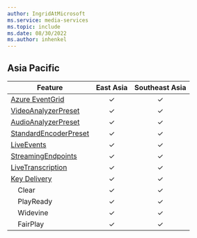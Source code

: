 ```yaml
---
author: IngridAtMicrosoft
ms.service: media-services
ms.topic: include
ms.date: 08/30/2022
ms.author: inhenkel
---
```


<!--Feature availability in region-->
## Asia Pacific

| Feature| East Asia | Southeast Asia |
| ------ | :-------: | :------------: |
| [Azure EventGrid](../monitoring/reacting-to-media-services-events.md) |&#10003;|&#10003;|
| [VideoAnalyzerPreset](../analyze-video-audio-files-concept.md)        |&#10003;|&#10003;|
| [AudioAnalyzerPreset](../analyze-video-audio-files-concept.md)        |&#10003;|&#10003;|
| [StandardEncoderPreset](../encode-concept.md)                         |&#10003;|&#10003;|
| [LiveEvents](../stream-live-streaming-concept.md)                     |&#10003;|&#10003;|
| [StreamingEndpoints](../stream-streaming-endpoint-concept.md)         |&#10003;|&#10003;|
| [LiveTranscription](../live-event-live-transcription-how-to.md)       |&#10003;|&#10003;|
| [Key Delivery](../drm-content-protection-concept.md)                  |&#10003;|&#10003;|
| &emsp;Clear                                                           |&#10003;|&#10003;|
| &emsp;PlayReady                                                       |&#10003;|&#10003;|
| &emsp;Widevine                                                        |&#10003;|&#10003;|
| &emsp;FairPlay                                                        |&#10003;|&#10003;|
